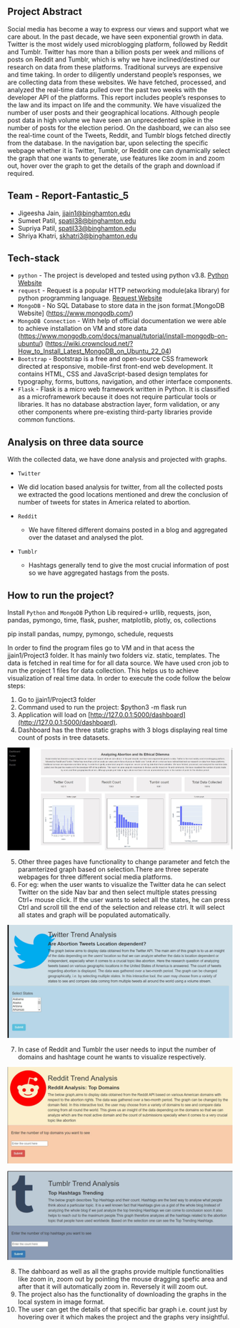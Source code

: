## Project Abstract
Social media has become a way to express our views and support what we care about. In the past decade, we have seen exponential growth in data. Twitter is the most widely used microblogging platform, followed by Reddit and Tumblr. Twitter has more than a billion posts per week and millions of posts on Reddit and Tumblr, which is why we have inclined/destined our research on data from these platforms. Traditional surveys are expensive and time taking. In order to diligently understand people’s responses, we are collecting data from these websites. We have fetched, processed, and analyzed the real-time data pulled over the past two weeks with the developer API of the platforms. This report includes people’s responses to the law and its impact on life and the community. We have visualized the number of user posts and their geographical locations. Although people post data in high volume we have seen an unprecedented spike in the number of posts for the election period.
On the dashboard, we can also see the real-time count of the Tweets, Reddit, and Tumblr blogs fetched directly from the database. In the navigation bar, upon selecting the specific webpage whether it is Twitter, Tumblr, or Reddit one can dynamically select the graph that one wants to generate, use features like zoom in and zoom out, hover over the graph to get the details of the graph and download if required.



## Team - Report-Fantastic_5

* Jigeesha Jain, jjain1@binghamton.edu
* Sumeet Patil, spatil38@binghamton.edu
* Supriya Patil, spatil33@binghamton.edu
* Shriya Khatri, skhatri3@binghamton.edu


## Tech-stack

* `python` - The project is developed and tested using python v3.8. [Python Website](https://www.python.org/)
* `request` - Request is a popular HTTP networking module(aka library) for python programming language. [Request Website](https://docs.python-requests.org/en/latest/#)
* `MongoDB` - No SQL Database to store data in the json format.[MongoDB Website] (https://www.mongodb.com/)
* `MongoDB Connection` - With help of official documentation we were able to achieve installation on VM and store data (https://www.mongodb.com/docs/manual/tutorial/install-mongodb-on-ubuntu/)
(https://wiki.crowncloud.net/?How_to_Install_Latest_MongoDB_on_Ubuntu_22_04)
* `Bootstrap` - Bootstrap is a free and open-source CSS framework directed at responsive, mobile-first front-end web development. It contains HTML, CSS and JavaScript-based design templates for typography, forms, buttons, navigation, and other interface components.
* `Flask` - Flask is a micro web framework written in Python. It is classified as a microframework because it does not require particular tools or libraries. It has no database abstraction layer, form validation, or any other components where pre-existing third-party libraries provide common functions.


## Analysis on three data source

With the collected data, we have done analysis and projected with graphs. 

* `Twitter`
 -  We did location based analysis for twitter, from all the collected posts we extracted the good locations mentioned and drew the conclusion of number of tweets for states in America related to abortion. 

* `Reddit`
  - We have filtered different domains posted in a blog and aggregated over the dataset and analysed the plot.
 
* `Tumblr` 
  -  Hashtags generally tend to give the most crucial information of post so we have aggregated hastags from the posts.


## How to run the project?

Install `Python` and `MongoDB`
Python Lib required-> urllib, requests, json, pandas, pymongo, time, flask, pusher, matplotlib, plotly, os, collections


pip install pandas, numpy, pymongo, schedule, requests

In order to find the program files go to VM and in that acess the jjain1/Project3 folder. It has mainly two folders viz. static, templates.
The data is fetched in real time for for all data source. We have used cron job to run the project 1 files for data collection.
This helps us to achieve visualization of real time data.
In order to execute the code follow the below steps:
1. Go to jjain1/Project3 folder
2. Command used to run the project: $python3 -m flask run
3. Application will load on [http://127.0.0.1:5000/dashboard](http://127.0.0.1:5000/dashboard). 
4. Dashboard has the three static graphs with 3 blogs displaying real time count of posts in tree datasets.

![](Screenshots/dash1.jpg)

5. Other three pages have functionality to change parameter and fetch the paramterized graph based on selection.There are three seperate webpages for three different social media platforms. 
6. For eg: when the user wants to visualize the Twitter data he can select Twitter on the side Nav bar and then select multiple states pressing Ctrl+ mouse click. If the user wants to select all the states, he can press Ctrl and scroll till the end of the selection and release ctrl. It will select all states and graph will be populated automatically.

![](Screenshots/twitter1.jpg)

7. In case of Reddit and Tumblr the user needs to input the number of domains and hashtage count he wants to visualize respectively.

![](Screenshots/reddit1.jpg)

![](Screenshots/tumblr1.jpg)


8. The dahboard as well as all the graphs provide multiple functionalities like zoom in, zoom out by pointing the mouse dragging spefic area and after that it will automatically zoom in. Reversely it will zoom out. 
9. The project also has the functionality of downloading the graphs in the local system in image format.
10. The user can get the details of that specific bar graph i.e. count just by hovering over it which makes the project and the graphs very insightful.
